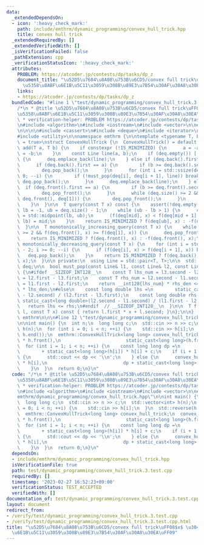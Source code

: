 ```yaml
---
data:
  _extendedDependsOn:
  - icon: ':heavy_check_mark:'
    path: include/emthrm/dynamic_programming/convex_hull_trick.hpp
    title: convex hull trick
  _extendedRequiredBy: []
  _extendedVerifiedWith: []
  _isVerificationFailed: false
  _pathExtension: cpp
  _verificationStatusIcon: ':heavy_check_mark:'
  attributes:
    PROBLEM: https://atcoder.jp/contests/dp/tasks/dp_z
    document_title: "\u52D5\u7684\u8A08\u753B\u6CD5/convex full trick\uFF08$x$ \u304C\
      \u5358\u8ABF\u6E1B\u5C11\u3059\u308B\u89E3\u7B54\u30AF\u30A8\u30EA\uFF09"
    links:
    - https://atcoder.jp/contests/dp/tasks/dp_z
  bundledCode: "#line 1 \"test/dynamic_programming/convex_hull_trick.3.test.cpp\"\n\
    /*\n * @title \u52D5\u7684\u8A08\u753B\u6CD5/convex full trick\uFF08$x$ \u304C\
    \u5358\u8ABF\u6E1B\u5C11\u3059\u308B\u89E3\u7B54\u30AF\u30A8\u30EA\uFF09\n *\n\
    \ * verification-helper: PROBLEM https://atcoder.jp/contests/dp/tasks/dp_z\n */\n\
    \n#include <algorithm>\n#include <iostream>\n#include <vector>\n\n#line 1 \"include/emthrm/dynamic_programming/convex_hull_trick.hpp\"\
    \n\n\n\n#include <cassert>\n#include <deque>\n#include <iterator>\n#include <numeric>\n\
    #include <utility>\n\nnamespace emthrm {\n\ntemplate <typename T, bool IS_MINIMIZED\
    \ = true>\nstruct ConvexHullTrick {\n  ConvexHullTrick() = default;\n\n  void\
    \ add(T a, T b) {\n    if constexpr (!IS_MINIMIZED) {\n      a = -a;\n      b\
    \ = -b;\n    }\n    const Line line(a, b);\n    if (deq.empty()) [[unlikely]]\
    \ {\n      deq.emplace_back(line);\n    } else if (deq.back().first >= a) {\n\
    \      if (deq.back().first == a) {\n        if (b >= deq.back().second) return;\n\
    \        deq.pop_back();\n      }\n      for (int i = std::ssize(deq) - 2; i >=\
    \ 0; --i) {\n        if (!must_pop(deq[i], deq[i + 1], line)) break;\n       \
    \ deq.pop_back();\n      }\n      deq.emplace_back(line);\n    } else {\n    \
    \  if (deq.front().first == a) {\n        if (b >= deq.front().second) return;\n\
    \        deq.pop_front();\n      }\n      while (deq.size() >= 2 && must_pop(line,\
    \ deq.front(), deq[1])) {\n        deq.pop_front();\n      }\n      deq.emplace_front(line);\n\
    \    }\n  }\n\n  T query(const T x) const {\n    assert(!deq.empty());\n    int\
    \ lb = -1, ub = deq.size() - 1;\n    while (ub - lb > 1) {\n      const int mid\
    \ = std::midpoint(lb, ub);\n      (f(deq[mid], x) < f(deq[mid + 1], x) ? ub :\
    \ lb) = mid;\n    }\n    return IS_MINIMIZED ? f(deq[ub], x) : -f(deq[ub], x);\n\
    \  }\n\n  T monotonically_increasing_query(const T x) {\n    while (deq.size()\
    \ >= 2 && f(deq.front(), x) >= f(deq[1], x)) {\n      deq.pop_front();\n    }\n\
    \    return IS_MINIMIZED ? f(deq.front(), x) : -f(deq.front(), x);\n  }\n\n  T\
    \ monotonically_decreasing_query(const T x) {\n    for (int i = std::ssize(deq)\
    \ - 2; i >= 0; --i) {\n      if (f(deq[i], x) > f(deq[i + 1], x)) break;\n   \
    \   deq.pop_back();\n    }\n    return IS_MINIMIZED ? f(deq.back(), x) : -f(deq.back(),\
    \ x);\n  }\n\n private:\n  using Line = std::pair<T, T>;\n\n  std::deque<Line>\
    \ deq;\n\n  bool must_pop(const Line& l1, const Line& l2, const Line& l3) const\
    \ {\n#ifdef __SIZEOF_INT128__\n    const T lhs_num = l3.second - l2.second, lhs_den\
    \ = l2.first - l3.first;\n    const T rhs_num = l2.second - l1.second, rhs_den\
    \ = l1.first - l2.first;\n    return __int128{lhs_num} * rhs_den <= __int128{rhs_num}\
    \ * lhs_den;\n#else\n    const long double lhs =\n        static_cast<long double>(l3.second\
    \ - l2.second) / (l2.first - l3.first);\n    const long double rhs =\n       \
    \ static_cast<long double>(l2.second - l1.second) / (l1.first - l2.first);\n \
    \   return lhs <= rhs;\n#endif  // __SIZEOF_INT128__\n  }\n\n  T f(const Line&\
    \ l, const T x) const { return l.first * x + l.second; }\n};\n\n}  // namespace\
    \ emthrm\n\n\n#line 12 \"test/dynamic_programming/convex_hull_trick.3.test.cpp\"\
    \n\nint main() {\n  int n;\n  long long c;\n  std::cin >> n >> c;\n  std::vector<int>\
    \ h(n);\n  for (int i = 0; i < n; ++i) {\n    std::cin >> h[i];\n  }\n  std::reverse(h.begin(),\
    \ h.end());\n  emthrm::ConvexHullTrick<long long> convex_hull_trick;\n  convex_hull_trick.add(-2\
    \ * h.front(),\n                        static_cast<long long>(h.front()) * h.front());\n\
    \  for (int i = 1; i < n; ++i) {\n    const long long dp =\n        convex_hull_trick.monotonically_decreasing_query(h[i])\n\
    \        + static_cast<long long>(h[i]) * h[i] + c;\n    if (i + 1 == n) [[unlikely]]\
    \ {\n      std::cout << dp << '\\n';\n    } else {\n      convex_hull_trick.add(-2\
    \ * h[i],\n                            dp + static_cast<long long>(h[i]) * h[i]);\n\
    \    }\n  }\n  return 0;\n}\n"
  code: "/*\n * @title \u52D5\u7684\u8A08\u753B\u6CD5/convex full trick\uFF08$x$ \u304C\
    \u5358\u8ABF\u6E1B\u5C11\u3059\u308B\u89E3\u7B54\u30AF\u30A8\u30EA\uFF09\n *\n\
    \ * verification-helper: PROBLEM https://atcoder.jp/contests/dp/tasks/dp_z\n */\n\
    \n#include <algorithm>\n#include <iostream>\n#include <vector>\n\n#include \"\
    emthrm/dynamic_programming/convex_hull_trick.hpp\"\n\nint main() {\n  int n;\n\
    \  long long c;\n  std::cin >> n >> c;\n  std::vector<int> h(n);\n  for (int i\
    \ = 0; i < n; ++i) {\n    std::cin >> h[i];\n  }\n  std::reverse(h.begin(), h.end());\n\
    \  emthrm::ConvexHullTrick<long long> convex_hull_trick;\n  convex_hull_trick.add(-2\
    \ * h.front(),\n                        static_cast<long long>(h.front()) * h.front());\n\
    \  for (int i = 1; i < n; ++i) {\n    const long long dp =\n        convex_hull_trick.monotonically_decreasing_query(h[i])\n\
    \        + static_cast<long long>(h[i]) * h[i] + c;\n    if (i + 1 == n) [[unlikely]]\
    \ {\n      std::cout << dp << '\\n';\n    } else {\n      convex_hull_trick.add(-2\
    \ * h[i],\n                            dp + static_cast<long long>(h[i]) * h[i]);\n\
    \    }\n  }\n  return 0;\n}\n"
  dependsOn:
  - include/emthrm/dynamic_programming/convex_hull_trick.hpp
  isVerificationFile: true
  path: test/dynamic_programming/convex_hull_trick.3.test.cpp
  requiredBy: []
  timestamp: '2023-02-27 16:52:23+09:00'
  verificationStatus: TEST_ACCEPTED
  verifiedWith: []
documentation_of: test/dynamic_programming/convex_hull_trick.3.test.cpp
layout: document
redirect_from:
- /verify/test/dynamic_programming/convex_hull_trick.3.test.cpp
- /verify/test/dynamic_programming/convex_hull_trick.3.test.cpp.html
title: "\u52D5\u7684\u8A08\u753B\u6CD5/convex full trick\uFF08$x$ \u304C\u5358\u8ABF\
  \u6E1B\u5C11\u3059\u308B\u89E3\u7B54\u30AF\u30A8\u30EA\uFF09"
---
```

